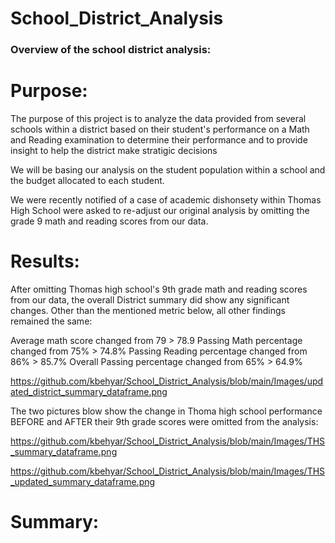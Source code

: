 # School_District_Analysis

### Overview of the school district analysis:

# Purpose:

The purpose of this project is to analyze the data provided from several schools within a district based on their student's performance on a Math and Reading examination to determine their performance and to provide insight to help the district make stratigic decisions 

We will be basing our analysis on the student population within a school and the budget allocated to each student.

We were recently notified of a case of academic dishonsety within Thomas High School were asked to re-adjust our original analysis by omitting the grade 9 math and reading scores from our data.


# Results:

After omitting Thomas high school's 9th grade math and reading scores from our data, the overall District summary did show any significant changes. Other than the mentioned metric below, all other findings remained the same:

Average math score changed from 79 > 78.9
Passing Math percentage changed from 75% > 74.8%
Passing Reading percentage changed from 86% > 85.7%
Overall Passing percentage changed from 65% > 64.9%

https://github.com/kbehyar/School_District_Analysis/blob/main/Images/updated_district_summary_dataframe.png


The two pictures blow show the change in Thoma high school performance BEFORE and AFTER their 9th grade scores were omitted from the analysis:

https://github.com/kbehyar/School_District_Analysis/blob/main/Images/THS_summary_dataframe.png


https://github.com/kbehyar/School_District_Analysis/blob/main/Images/THS_updated_summary_dataframe.png


# Summary:


#
